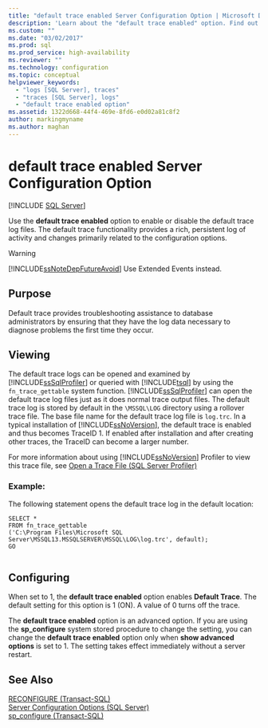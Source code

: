 ```yaml
---
title: "default trace enabled Server Configuration Option | Microsoft Docs"
description: 'Learn about the "default trace enabled" option. Find out how default tracing can help with troubleshooting.'
ms.custom: ""
ms.date: "03/02/2017"
ms.prod: sql
ms.prod_service: high-availability
ms.reviewer: ""
ms.technology: configuration
ms.topic: conceptual
helpviewer_keywords: 
  - "logs [SQL Server], traces"
  - "traces [SQL Server], logs"
  - "default trace enabled option"
ms.assetid: 1322d668-44f4-469e-8fd6-e0d02a81c8f2
author: markingmyname
ms.author: maghan
---
```

# default trace enabled Server Configuration Option
 [!INCLUDE [SQL Server](../../includes/applies-to-version/sqlserver.md)]

  Use the **default trace enabled** option to enable or disable the default trace log files. The default trace functionality provides a rich, persistent log of activity and changes primarily related to the configuration options.  
  
> [!WARNING]  
>  [!INCLUDE[ssNoteDepFutureAvoid](../../includes/ssnotedepfutureavoid-md.md)] Use Extended Events instead.  
  
## Purpose  
 Default trace provides troubleshooting assistance to database administrators by ensuring that they have the log data necessary to diagnose problems the first time they occur.  
  
## Viewing  
 The default trace logs can be opened and examined by [!INCLUDE[ssSqlProfiler](../../includes/sssqlprofiler-md.md)] or queried with [!INCLUDE[tsql](../../includes/tsql-md.md)] by using the `fn_trace_gettable` system function. [!INCLUDE[ssSqlProfiler](../../includes/sssqlprofiler-md.md)] can open the default trace log files just as it does normal trace output files. The default trace log is stored by default in the `\MSSQL\LOG` directory using a rollover trace file. The base file name for the default trace log file is `log.trc`. In a typical installation of [!INCLUDE[ssNoVersion](../../includes/ssnoversion-md.md)], the default trace is enabled and thus becomes TraceID 1. If enabled after installation and after creating other traces, the TraceID can become a larger number.  
  
 For more information about using [!INCLUDE[ssNoVersion](../../includes/ssnoversion-md.md)] Profiler to view this trace file, see [Open a Trace File &#40;SQL Server Profiler&#41;](../../tools/sql-server-profiler/open-a-trace-file-sql-server-profiler.md)  
  
### Example:  
 The following statement opens the default trace log in the default location:  
  
```  
SELECT *   
FROM fn_trace_gettable  
('C:\Program Files\Microsoft SQL Server\MSSQL13.MSSQLSERVER\MSSQL\LOG\log.trc', default);  
GO  
  
```  
  
## Configuring  
 When set to 1, the **default trace enabled** option enables **Default Trace**. The default setting for this option is 1 (ON). A value of 0 turns off the trace.  
  
 The **default trace enabled** option is an advanced option. If you are using the **sp_configure** system stored procedure to change the setting, you can change the **default trace enabled** option only when **show advanced options** is set to 1. The setting takes effect immediately without a server restart.  
  
## See Also  
 [RECONFIGURE &#40;Transact-SQL&#41;](../../t-sql/language-elements/reconfigure-transact-sql.md)   
 [Server Configuration Options &#40;SQL Server&#41;](../../database-engine/configure-windows/server-configuration-options-sql-server.md)   
 [sp_configure &#40;Transact-SQL&#41;](../../relational-databases/system-stored-procedures/sp-configure-transact-sql.md)  
  
  
